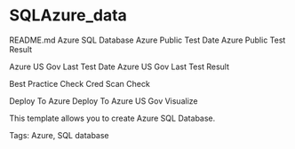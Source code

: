 # SQLAzure_data

README.md
Azure SQL Database
Azure Public Test Date Azure Public Test Result

Azure US Gov Last Test Date Azure US Gov Last Test Result

Best Practice Check Cred Scan Check

Deploy To Azure Deploy To Azure US Gov Visualize

This template allows you to create Azure SQL Database.

Tags: Azure, SQL database
